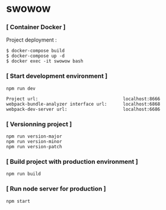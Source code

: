 # swowow

### [ Container Docker ]


Project deployment :

    $ docker-compose build
    $ docker-compose up -d
    $ docker exec -it swowow bash

### [ Start development environment ]

```
npm run dev

Project url:                                localhost:8666
webpack-bundle-analyzer interface url:      localhost:6868
webpack-dev-server url:                     localhost:6686
```

### [ Versionning project ]

```
npm run version-major
npm run version-minor
npm run version-patch
```

### [ Build project with production environment ]

```
npm run build
```

### [ Run node server for production ]

```
npm start
